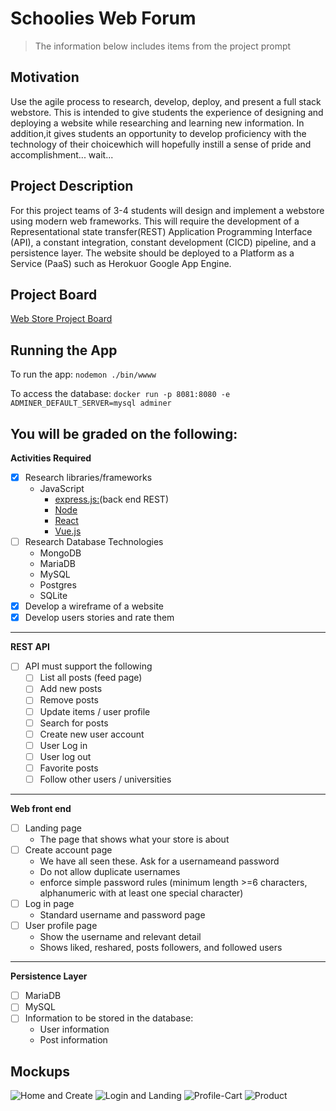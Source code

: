 # Schoolies Web Forum

> The information below includes items from the project prompt
## Motivation
Use the agile process to research, develop, deploy, and present a full stack webstore.  This is intended to give students the experience of designing and deploying a website while researching and learning new information. In addition,it gives students an opportunity to develop proficiency with the technology of their choicewhich will hopefully instill a sense of pride and accomplishment... wait...

## Project Description
For this project teams of 3-4 students will design and implement a webstore using modern web frameworks. This will require the development of a Representational state transfer(REST) Application Programming Interface (API), a constant integration, constant development (CICD) pipeline, and a persistence layer. The website should be deployed to a Platform as a Service (PaaS) such as Herokuor Google App Engine. 

## Project Board
[Web Store Project Board](https://github.com/dignacio0815/SchooliesForum/projects/1)

## Running the App
To run the app: `nodemon ./bin/wwww`

To access the database: `docker run -p 8081:8080 -e ADMINER_DEFAULT_SERVER=mysql adminer`

## You will be graded on the following:

**Activities Required**
- [x] Research libraries/frameworks
    - JavaScript
        - [express.js:](https://expressjs.com/)(back end REST)
        - [Node](https://nodejs.org/)
        - [React](https://reactjs.org/)
        - [Vue.js](https://vuejs.org/)
- [ ] Research Database Technologies
    - MongoDB
    - MariaDB
    - MySQL
    - Postgres
    - SQLite
- [x] Develop a wireframe of a website
- [x] Develop users stories and rate them

***

**REST API**
- [ ] API must support the following
    - [ ] List all posts (feed page)
    - [ ] Add new posts
    - [ ] Remove posts
    - [ ] Update items / user profile
    - [ ] Search for posts
    - [ ] Create new user account
    - [ ] User Log in
    - [ ] User log out
    - [ ] Favorite posts
    - [ ] Follow other users / universities
    
***

**Web front end**
- [ ] Landing page
    - The page that shows what your store is about
- [ ] Create account page
    - We have all seen these. Ask for a usernameand password
    - Do not allow duplicate usernames
    - enforce simple password rules (minimum length >=6 characters, alphanumeric with at least one special character)
- [ ] Log in page
    - Standard username and password page
- [ ] User profile page
    - Show the username and relevant detail
    - Shows liked, reshared, posts followers, and followed users
***
**Persistence Layer**
- [ ] MariaDB
- [ ] MySQL
- [ ] Information to be stored in  the database:
    - User information
    - Post information

## Mockups
![Home and Create](public/img/mockup-home-create.png)
![Login and Landing](public/img/mockup-login-landing.png)
![Profile-Cart](public/img/mockup-profile-cart.png)
![Product](public/img/mockup-product.png)
